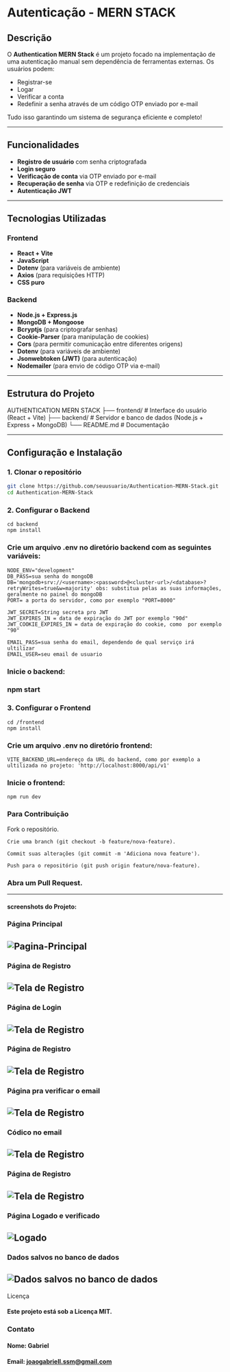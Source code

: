 # Autenticação - MERN STACK

## Descrição

O **Authentication MERN Stack** é um projeto focado na implementação de uma autenticação manual sem dependência de ferramentas externas. Os usuários podem:

- Registrar-se
- Logar
- Verificar a conta
- Redefinir a senha através de um código OTP enviado por e-mail

Tudo isso garantindo um sistema de segurança eficiente e completo!

---

## Funcionalidades

- **Registro de usuário** com senha criptografada
- **Login seguro**
- **Verificação de conta** via OTP enviado por e-mail
- **Recuperação de senha** via OTP e redefinição de credenciais
- **Autenticação JWT**

---

## Tecnologias Utilizadas

### Frontend

- **React + Vite**
- **JavaScript**
- **Dotenv** (para variáveis de ambiente)
- **Axios** (para requisições HTTP)
- **CSS puro**

### Backend

- **Node.js + Express.js**
- **MongoDB + Mongoose**
- **Bcryptjs** (para criptografar senhas)
- **Cookie-Parser** (para manipulação de cookies)
- **Cors** (para permitir comunicação entre diferentes origens)
- **Dotenv** (para variáveis de ambiente)
- **Jsonwebtoken (JWT)** (para autenticação)
- **Nodemailer** (para envio de código OTP via e-mail)

---

## Estrutura do Projeto



AUTHENTICATION MERN STACK
├── frontend/   # Interface do usuário (React + Vite)
├── backend/    # Servidor e banco de dados (Node.js + Express + MongoDB)
└── README.md   # Documentação

---

## Configuração e Instalação

### 1. Clonar o repositório

```bash
git clone https://github.com/seuusuario/Authentication-MERN-Stack.git
cd Authentication-MERN-Stack
```


### 2. Configurar o Backend
```
cd backend
npm install
```

### Crie um arquivo .env no diretório backend com as seguintes variáveis:
```env
NODE_ENV="development"
DB_PASS=sua senha do mongoDB
DB='mongodb+srv://<username>:<password>@<cluster-url>/<database>?retryWrites=true&w=majority' obs: substitua pelas as suas informações, geralmente no painel do mongoDB
PORT= a porta do servidor, como por exemplo "PORT=8000"

JWT_SECRET=String secreta pro JWT
JWT_EXPIRES_IN = data de expiração do JWT por exemplo "90d"
JWT_COOKIE_EXPIRES_IN = data de expiração do cookie, como  por exemplo "90"

EMAIL_PASS=sua senha do email, dependendo de qual serviço irá ultilizar
EMAIL_USER=seu email de usuario
```

### Inicie o backend:

### npm start

### 3. Configurar o Frontend
```
cd /frontend
npm install
```

### Crie um arquivo .env no diretório frontend:
```
VITE_BACKEND_URL=endereço da URL do backend, como por exemplo a ultilizada no projeto: 'http://localhost:8000/api/v1'
```

### Inicie o frontend:
```
npm run dev
```

### Para Contribuição

Fork o repositório.
```
Crie uma branch (git checkout -b feature/nova-feature).
```
```
Commit suas alterações (git commit -m 'Adiciona nova feature').
```
```
Push para o repositório (git push origin feature/nova-feature).
```

### Abra um Pull Request.
---

#### screenshots do Projeto:

### **Página Principal**
![Pagina-Principal](frontend/public/screenshots/projectHome.png)
---
### **Página de Registro**
![Tela de Registro](frontend/public/screenshots/projectRegistro.png)
---

### **Página de Login**
![Tela de Registro](frontend/public/screenshots/inputLogin.png)
---

### **Página de Registro**
![Tela de Registro](frontend/public/screenshots/inputVerification.png)
---

### **Página pra verificar o email**
![Tela de Registro](frontend/public/screenshots/inputOtp.png)
---

### **Códico no email**
![Tela de Registro](frontend/public/screenshots/codeOtp.png)
---

### **Página de Registro**
![Tela de Registro](frontend/public/screenshots/sendOtp.png)
---

### **Página Logado e verificado**
![Logado](frontend/public/screenshots/emailVerified.png)
---

### **Dados salvos no banco de dados**
![Dados salvos no banco de dados](frontend/public/screenshots/Mongodb.png)
---




Licença

#### Este projeto está sob a Licença MIT.

### Contato

#### Nome: Gabriel

#### Email: joaogabriell.ssm@gmail.com



